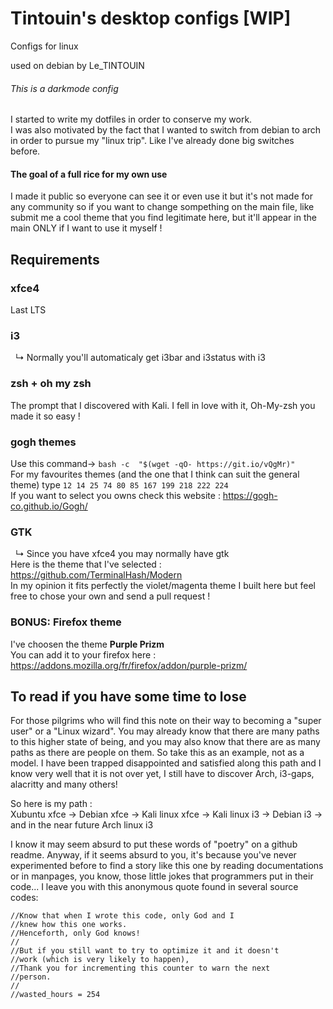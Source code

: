 # Tintouin's desktop configs [WIP]
Configs for linux 

used on debian by Le_TINTOUIN
###### This is a darkmode config
I started to write my dotfiles in order to conserve my work. <br />
I was also motivated by the fact that I wanted to switch from debian to arch in order to pursue my "linux trip". Like I've already done big switches before. <br />
#### The goal of a full rice for my own use
I made it public so everyone can see it or even use it but it's not made for any community so if you want to change sompething on the main file, like submit me a cool theme that you find legitimate here, but it'll appear in the main ONLY if I want to use it myself !
## Requirements
### xfce4
Last LTS
### i3
&nbsp; ↳ Normally you'll automaticaly get i3bar and i3status with i3<br />
### zsh + oh my zsh
The prompt that I discovered with Kali. I fell in love with it, Oh-My-zsh you made it so easy !
### gogh themes 
Use this command→ `bash -c  "$(wget -qO- https://git.io/vQgMr)" ` <br />
For my favourites themes (and the one that I think can suit the general theme) type `12 14 25 74 80 85 167 199 218 222 224` <br />
If you want to select you owns check this website : https://gogh-co.github.io/Gogh/
### GTK 
&nbsp; ↳ Since you have xfce4 you may normally have gtk <br />
Here is the theme that I've selected : https://github.com/TerminalHash/Modern <br />
In my opinion it fits perfectly the violet/magenta theme I built here but feel free to chose your own and send a pull request !
### BONUS: Firefox theme
I've choosen the theme **Purple Prizm** <br />
You can add it to your firefox here : https://addons.mozilla.org/fr/firefox/addon/purple-prizm/
## To read if you have some time to lose
For those pilgrims who will find this note on their way to becoming a "super user" or a "Linux wizard". You may already know that there are many paths to this higher state of being, and you may also know that there are as many paths as there are people on them. So take this as an example, not as a model. I have been trapped disappointed and satisfied along this path and I know very well that it is not over yet, I still have to discover Arch, i3-gaps, alacritty and many others! 

So here is my path :  <br />
Xubuntu xfce → Debian xfce → Kali linux xfce → Kali linux i3 → Debian i3 → and in the near future Arch linux i3


I know it may seem absurd to put these words of "poetry" on a github readme. Anyway, if it seems absurd to you, it's because you've never experimented before to find a story like this one by reading documentations or in manpages, you know, those little jokes that programmers put in their code...
I leave you with this anonymous quote found in several source codes:
```//Dear Dev,
//Know that when I wrote this code, only God and I
//knew how this one works.
//Henceforth, only God knows!
//
//But if you still want to try to optimize it and it doesn't 
//work (which is very likely to happen),
//Thank you for incrementing this counter to warn the next 
//person.
//
//wasted_hours = 254
